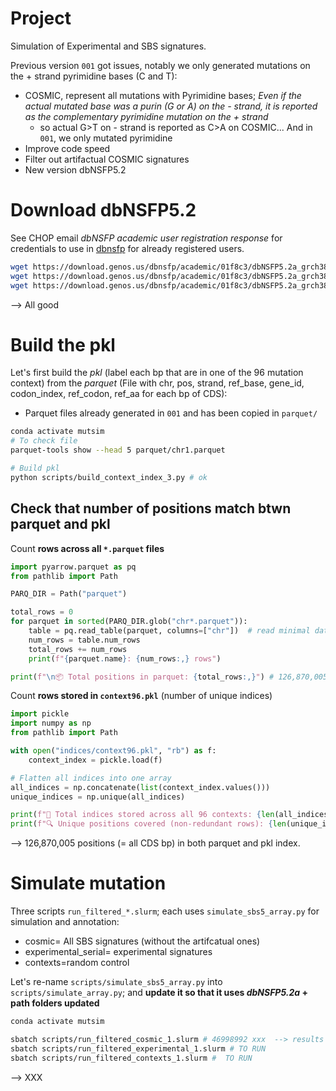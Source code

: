 # Project

Simulation of Experimental and SBS signatures.

Previous version `001` got issues, notably we only generated mutations on the + strand pyrimidine bases (C and T):
- COSMIC, represent all mutations with Pyrimidine bases; *Even if the actual mutated base was a purin (G or A) on the - strand, it is reported as the complementary pyrimidine mutation on the + strand*
    - so actual G>T on - strand is reported as C>A on COSMIC... And in `001`, we only mutated pyrimidine
- Improve code speed
- Filter out artifactual COSMIC signatures
- New version dbNSFP5.2


# Download dbNSFP5.2

See CHOP email *dbNSFP academic user registration response* for credentials to use in [dbnsfp](https://www.dbnsfp.org/download) for already registered users.


```bash
wget https://download.genos.us/dbnsfp/academic/01f8c3/dbNSFP5.2a_grch38.gz
wget https://download.genos.us/dbnsfp/academic/01f8c3/dbNSFP5.2a_grch38.gz.tbi
wget https://download.genos.us/dbnsfp/academic/01f8c3/dbNSFP5.2a_grch38.gz.md5
```

--> All good





# Build the pkl 

Let's first build the *pkl* (label each bp that are in one of the 96 mutation context) from the *parquet* (File with chr, pos, strand, ref_base, gene_id, codon_index, ref_codon, ref_aa for each bp of CDS):
- Parquet files already generated in `001` and has been copied in `parquet/`


```bash
conda activate mutsim
# To check file
parquet-tools show --head 5 parquet/chr1.parquet 

# Build pkl
python scripts/build_context_index_3.py # ok
```

## Check that number of positions match btwn parquet and pkl


Count **rows across all `*.parquet` files**


```python
import pyarrow.parquet as pq
from pathlib import Path

PARQ_DIR = Path("parquet")  

total_rows = 0
for parquet in sorted(PARQ_DIR.glob("chr*.parquet")):
    table = pq.read_table(parquet, columns=["chr"])  # read minimal data
    num_rows = table.num_rows
    total_rows += num_rows
    print(f"{parquet.name}: {num_rows:,} rows")

print(f"\n📦 Total positions in parquet: {total_rows:,}") # 126,870,005
```


Count **rows stored in `context96.pkl`** (number of unique indices)


```python
import pickle
import numpy as np
from pathlib import Path

with open("indices/context96.pkl", "rb") as f:
    context_index = pickle.load(f)

# Flatten all indices into one array
all_indices = np.concatenate(list(context_index.values()))
unique_indices = np.unique(all_indices)

print(f"🧠 Total indices stored across all 96 contexts: {len(all_indices):,}") # 380,610,012
print(f"🔍 Unique positions covered (non-redundant rows): {len(unique_indices):,}") # 126,870,005
```

--> 126,870,005 positions (= all CDS bp) in both parquet and pkl index. 



# Simulate mutation

Three scripts `run_filtered_*.slurm`; each uses `simulate_sbs5_array.py` for simulation and annotation:
- cosmic= All SBS signatures (without the artifcatual ones)
- experimental_serial= experimental signatures
- contexts=random control


Let's re-name `scripts/simulate_sbs5_array.py` into `scripts/simulate_array.py`; and **update it so that it uses *dbNSFP5.2a* + path folders updated**


```bash
conda activate mutsim

sbatch scripts/run_filtered_cosmic_1.slurm # 46998992 xxx  --> results
sbatch scripts/run_filtered_experimental_1.slurm # TO RUN
sbatch scripts/run_filtered_contexts_1.slurm #  TO RUN


```

--> XXX
